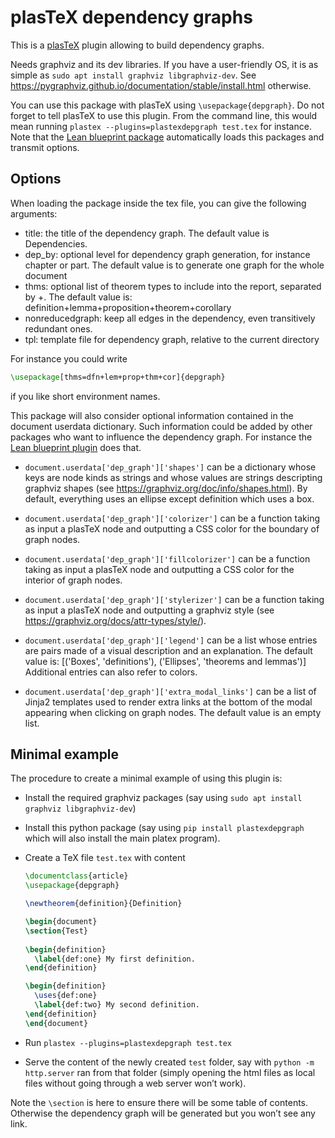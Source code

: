 # plasTeX dependency graphs

This is a [plasTeX](https://github.com/plastex/plastex/) plugin allowing
to build dependency graphs.

Needs graphviz and its dev libraries. If you have a user-friendly OS, it is
as simple as `sudo apt install graphviz libgraphviz-dev`. See https://pygraphviz.github.io/documentation/stable/install.html otherwise.

You can use this package with plasTeX using `\usepackage{depgraph}`.
Do not forget to tell plasTeX to use this plugin. From the command line, this
would mean running `plastex --plugins=plastexdepgraph test.tex` for instance.
Note that the
[Lean blueprint package](https://github.com/PatrickMassot/leanblueprint)
automatically loads this packages and transmit options.

## Options

When loading the package inside the tex file, you can give the following
arguments:
* title: the title of the dependency graph.
        The default value is Dependencies.
* dep_by: optional level for dependency graph generation, for instance chapter
        or part.
        The default value is to generate one graph for the whole document
* thms: optional list of theorem types to include into the report,
        separated by +.
        The default value is: definition+lemma+proposition+theorem+corollary
* nonreducedgraph: keep all edges in the dependency, even transitively
        redundant ones.
* tpl: template file for dependency graph, relative to the current
  directory

For instance you could write 
```latex
\usepackage[thms=dfn+lem+prop+thm+cor]{depgraph}
```
if you like short environment names.

This package will also consider optional information contained in the document
userdata dictionary. Such information could be added by other packages who
want to influence the dependency graph. For instance the 
[Lean blueprint plugin](https://github.com/PatrickMassot/leanblueprint)
does that.

* `document.userdata['dep_graph']['shapes']` can be a dictionary whose keys are node
  kinds as strings and whose values are strings descripting graphviz shapes
  (see https://graphviz.org/doc/info/shapes.html).
  By default, everything uses an ellipse except definition which uses a box.

* `document.userdata['dep_graph']['colorizer']` can be a function taking as input
  a plasTeX node and outputting a CSS color for the boundary of graph nodes.

* `document.userdata['dep_graph']['fillcolorizer']` can be a function taking as
  input a plasTeX node and outputting a CSS color for the interior of graph
  nodes.

* `document.userdata['dep_graph']['stylerizer']` can be a function taking as input
  a plasTeX node and outputting a graphviz style
  (see https://graphviz.org/docs/attr-types/style/).

* `document.userdata['dep_graph']['legend']` can be a list whose entries are pairs
  made of a visual description and an explanation.
  The default value is:
  [('Boxes', 'definitions'), ('Ellipses', 'theorems and lemmas')]
  Additional entries can also refer to colors.

* `document.userdata['dep_graph']['extra_modal_links']` can be a list of Jinja2
  templates used to render extra links at the bottom of the modal appearing
  when clicking on graph nodes.
  The default value is an empty list.

## Minimal example

The procedure to create a minimal example of using this plugin is:

* Install the required graphviz packages (say using  `sudo apt install graphviz libgraphviz-dev`)
* Install this python package (say using `pip install plastexdepgraph` which
will also install the main platex program).
* Create a TeX file `test.tex` with content

  ```latex
  \documentclass{article}
  \usepackage{depgraph}

  \newtheorem{definition}{Definition}

  \begin{document}
  \section{Test}
    
  \begin{definition}
    \label{def:one} My first definition.
  \end{definition}

  \begin{definition}
    \uses{def:one}
    \label{def:two} My second definition.
  \end{definition}
  \end{document}
  ```
* Run `plastex --plugins=plastexdepgraph test.tex`
* Serve the content of the newly created `test` folder, say with `python -m
http.server` ran from that folder (simply opening the html files as local files without going through a web server won’t work).

Note the `\section` is here to ensure there will be some table of contents. Otherwise the dependency graph will be generated but you won’t see any link.
